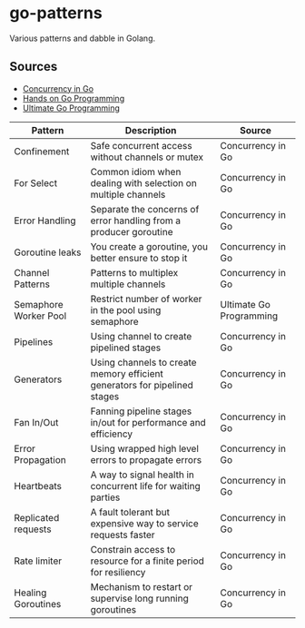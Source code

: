 # go-patterns
Various patterns and dabble in Golang.

## Sources
- [Concurrency in Go](https://www.oreilly.com/library/view/concurrency-in-go/9781491941294/)
- [Hands on Go Programming](https://books.google.co.in/books/about/Hands_on_Go_Programming.html?id=Q3whEAAAQBAJ&redir_esc=y)
- [Ultimate Go Programming](https://learning.oreilly.com/videos/ultimate-go-programming)

| Pattern | Description | Source | 
| --- | --- | --- | 
| Confinement | Safe concurrent access without channels or mutex | Concurrency in Go | 
| For Select | Common idiom when dealing with selection on multiple channels | Concurrency in Go |
| Error Handling | Separate the concerns of error handling from a producer goroutine | Concurrency in Go |
| Goroutine leaks | You create a goroutine, you better ensure to stop it | Concurrency in Go |
| Channel Patterns | Patterns to multiplex multiple channels | Concurrency in Go |
| Semaphore Worker Pool | Restrict number of worker in the pool using semaphore | Ultimate Go Programming |
| Pipelines | Using channel to create pipelined stages | Concurrency in Go |
| Generators | Using channels to create memory efficient generators for pipelined stages | Concurrency in Go |
| Fan In/Out | Fanning pipeline stages in/out for performance and efficiency | Concurrency in Go |
| Error Propagation | Using wrapped high level errors to propagate errors | Concurrency in Go |
| Heartbeats | A way to signal health in concurrent life for waiting parties | Concurrency in Go |
| Replicated requests | A fault tolerant but expensive way to service requests faster | Concurrency in Go |
| Rate limiter | Constrain access to resource for a finite period for resiliency | Concurrency in Go |
| Healing Goroutines | Mechanism to restart or supervise long running goroutines | Concurrency in Go |


